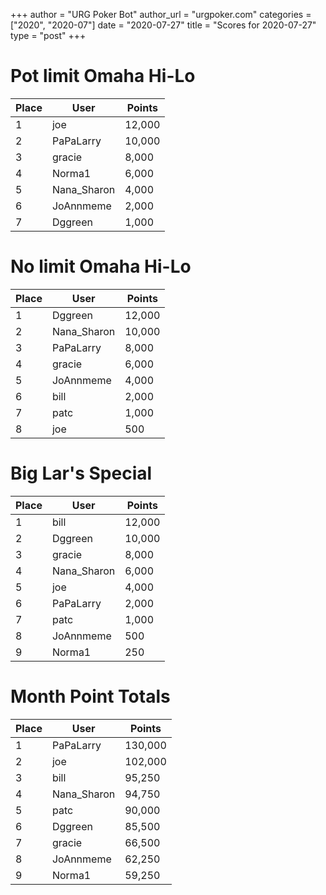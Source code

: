 +++
author = "URG Poker Bot"
author_url = "urgpoker.com"
categories = ["2020", "2020-07"]
date = "2020-07-27"
title = "Scores for 2020-07-27"
type = "post"
+++
# Pot limit Omaha Hi-Lo

| Place | User | Points |
|-------|------|--------|
| 1 | joe | 12,000 |
| 2 | PaPaLarry | 10,000 |
| 3 | gracie | 8,000 |
| 4 | Norma1 | 6,000 |
| 5 | Nana_Sharon | 4,000 |
| 6 | JoAnnmeme | 2,000 |
| 7 | Dggreen | 1,000 |

# No limit Omaha Hi-Lo

| Place | User | Points |
|-------|------|--------|
| 1 | Dggreen | 12,000 |
| 2 | Nana_Sharon | 10,000 |
| 3 | PaPaLarry | 8,000 |
| 4 | gracie | 6,000 |
| 5 | JoAnnmeme | 4,000 |
| 6 | bill | 2,000 |
| 7 | patc | 1,000 |
| 8 | joe | 500 |

# Big Lar's Special

| Place | User | Points |
|-------|------|--------|
| 1 | bill | 12,000 |
| 2 | Dggreen | 10,000 |
| 3 | gracie | 8,000 |
| 4 | Nana_Sharon | 6,000 |
| 5 | joe | 4,000 |
| 6 | PaPaLarry | 2,000 |
| 7 | patc | 1,000 |
| 8 | JoAnnmeme | 500 |
| 9 | Norma1 | 250 |

# Month Point Totals

| Place | User | Points |
|-------|------|--------|
| 1 | PaPaLarry | 130,000 |
| 2 | joe | 102,000 |
| 3 | bill | 95,250 |
| 4 | Nana_Sharon | 94,750 |
| 5 | patc | 90,000 |
| 6 | Dggreen | 85,500 |
| 7 | gracie | 66,500 |
| 8 | JoAnnmeme | 62,250 |
| 9 | Norma1 | 59,250 |
